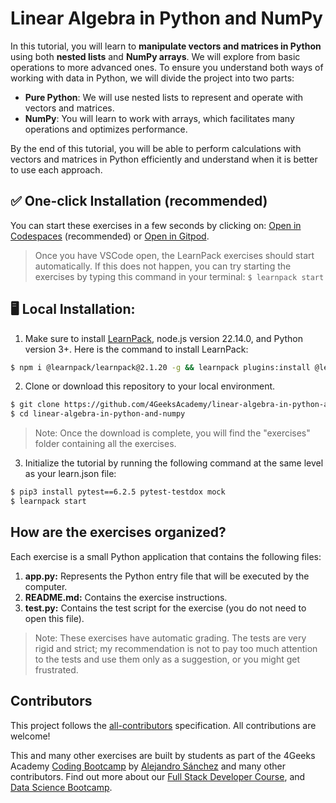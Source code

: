 <!-- hide -->
# Linear Algebra in Python and NumPy
<!-- endhide -->

In this tutorial, you will learn to **manipulate vectors and matrices in Python** using both **nested lists** and **NumPy arrays**. We will explore from basic operations to more advanced ones. To ensure you understand both ways of working with data in Python, we will divide the project into two parts:

- **Pure Python**: We will use nested lists to represent and operate with vectors and matrices.
- **NumPy**: You will learn to work with arrays, which facilitates many operations and optimizes performance.

By the end of this tutorial, you will be able to perform calculations with vectors and matrices in Python efficiently and understand when it is better to use each approach.

<!-- hide -->

## ✅ One-click Installation (recommended)

You can start these exercises in a few seconds by clicking on: [Open in Codespaces](https://codespaces.new/?repo=4GeeksAcademy/linear-algebra-in-python-and-numpy) (recommended) or [Open in Gitpod](https://gitpod.io#https://github.com/4GeeksAcademy/linear-algebra-in-python-and-numpy).

> Once you have VSCode open, the LearnPack exercises should start automatically. If this does not happen, you can try starting the exercises by typing this command in your terminal: `$ learnpack start`

## 🖥️ Local Installation:

1. Make sure to install [LearnPack](https://learnpack.co), node.js version 22.14.0, and Python version 3+. Here is the command to install LearnPack:

```bash
$ npm i @learnpack/learnpack@2.1.20 -g && learnpack plugins:install @learnpack/python@1.0.0
```

2. Clone or download this repository to your local environment.

```bash
$ git clone https://github.com/4GeeksAcademy/linear-algebra-in-python-and-numpy.git
$ cd linear-algebra-in-python-and-numpy
```

> Note: Once the download is complete, you will find the "exercises" folder containing all the exercises.

3. Initialize the tutorial by running the following command at the same level as your learn.json file:

```bash
$ pip3 install pytest==6.2.5 pytest-testdox mock
$ learnpack start
```

<!-- endhide -->

## How are the exercises organized?

Each exercise is a small Python application that contains the following files:

1. **app.py:** Represents the Python entry file that will be executed by the computer.
2. **README.md:** Contains the exercise instructions.
3. **test.py:** Contains the test script for the exercise (you do not need to open this file).

> Note: These exercises have automatic grading. The tests are very rigid and strict; my recommendation is not to pay too much attention to the tests and use them only as a suggestion, or you might get frustrated.

## Contributors

This project follows the [all-contributors](https://github.com/kentcdodds/all-contributors) specification. All contributions are welcome!

This and many other exercises are built by students as part of the 4Geeks Academy [Coding Bootcamp](https://4geeksacademy.com/us/coding-bootcamp) by [Alejandro Sánchez](https://twitter.com/alesanchezr) and many other contributors. Find out more about our [Full Stack Developer Course](https://4geeksacademy.com/us/coding-bootcamps/part-time-full-stack-developer), and  [Data Science Bootcamp](https://4geeksacademy.com/us/coding-bootcamps/datascience-machine-learning).
